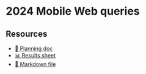 # 2024 Mobile Web queries


<!--
  This directory contains all of the 2024 Mobile Web chapter queries.

  Each query should have a corresponding `metric_name.sql` file.
  Note that readers are linked to this directory, so try to make the SQL file names descriptive for easy browsing.

  Analysts: if helpful, you can use this README to give additional info about the queries.
-->


## Resources

- [📄 Planning doc][~google-doc]
- [📊 Results sheet][~google-sheets]
- [📝 Markdown file][~chapter-markdown]

[~google-doc]: https://docs.google.com/document/d/1EfA723C8h9tTojvwCJ8dqPITJPvzBOosyqGu3_WGD5A/edit
[~google-sheets]: https://docs.google.com/spreadsheets/d/183HhK6E_kygGbIpOVGIGsQvGzLBQSzjvRzabVC6e2-4/edit#gid=1778117656
[~chapter-markdown]: https://github.com/HTTPArchive/almanac.httparchive.org/tree/main/src/content/en/2024/mobile-web.md
